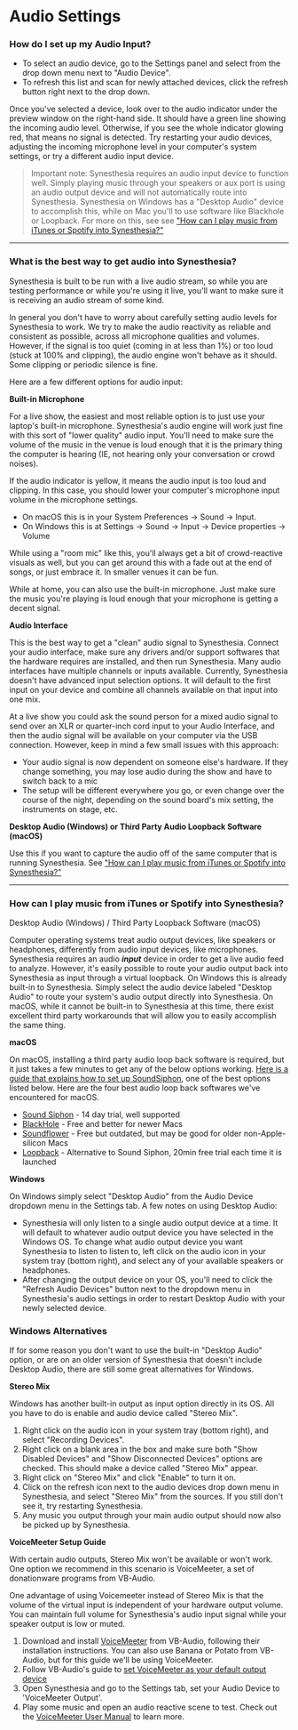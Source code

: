 # Audio Settings

### How do I set up my Audio Input?
- To select an audio device, go to the Settings panel and select from the drop down menu next to "Audio Device".
- To refresh this list and scan for newly attached devices, click the refresh button right next to the drop down.

Once you've selected a device, look over to the audio indicator under the preview window on the right-hand side. It should have a green line showing the incoming audio level. Otherwise, if you see the whole indicator glowing red, that means no signal is detected. Try restarting your audio devices, adjusting the incoming microphone level in your computer's system settings, or try a different audio input device.

> Important note: Synesthesia requires an audio input device to function well. Simply playing music through your speakers or aux port is using an audio output device and will not automatically route into Synesthesia. Synesthesia on Windows has a "Desktop Audio" device to accomplish this, while on Mac you'll to use software like Blackhole or Loopback. For more on this, see see ["How can I play music from iTunes or Spotify into Synesthesia?"](#how-can-i-play-music-from-itunes-or-spotify-into-synesthesia)

---

### What is the best way to get audio into Synesthesia?

Synesthesia is built to be run with a live audio stream, so while you are testing performance or while you're using it live, you'll want to make sure it is receiving an audio stream of some kind.

In general you don't have to worry about carefully setting audio levels for Synesthesia to work. We try to make the audio reactivity as reliable and consistent as possible, across all microphone qualities and volumes. However, if the signal is too quiet (coming in at less than 1%) or too loud (stuck at 100% and clipping), the audio engine won't behave as it should. Some clipping or periodic silence is fine.

Here are a few different options for audio input:

**Built-in Microphone**

For a live show, the easiest and most reliable option is to just use your laptop's built-in microphone. Synesthesia's audio engine will work just fine with this sort of "lower quality" audio input. You'll need to make sure the volume of the music in the venue is loud enough that it is the primary thing the computer is hearing (IE, not hearing only your conversation or crowd noises).

If the audio indicator is yellow, it means the audio input is too loud and clipping. In this case, you should lower your computer's microphone input volume in the microphone settings. 

- On macOS this is in your System Preferences -> Sound -> Input.
- On Windows this is at Settings -> Sound -> Input -> Device properties -> Volume

While using a "room mic" like this, you'll always get a bit of crowd-reactive visuals as well, but you can get around this with a fade out at the end of songs, or just embrace it. In smaller venues it can be fun.

While at home, you can also use the built-in microphone. Just make sure the music you're playing is loud enough that your microphone is getting a decent signal.

**Audio Interface**

This is the best way to get a "clean" audio signal to Synesthesia. Connect your audio interface, make sure any drivers and/or support softwares that the hardware requires are installed, and then run Synesthesia. Many audio interfaces have multiple channels or inputs available. Currently, Synesthesia doesn't have advanced input selection options. It will default to the first input on your device and combine all channels available on that input into one mix.

At a live show you could ask the sound person for a mixed audio signal to send over an XLR or quarter-inch cord input to your Audio Interface, and then the audio signal will be available on your computer via the USB connection. However, keep in mind a few small issues with this approach:

- Your audio signal is now dependent on someone else's hardware. If they change something, you may lose audio during the show and have to switch back to a mic
- The setup will be different everywhere you go, or even change over the course of the night, depending on the sound board's mix setting, the instruments on stage, etc.

**Desktop Audio (Windows) or Third Party Audio Loopback Software (macOS)**

Use this if you want to capture the audio off of the same computer that is running Synesthesia. See ["How can I play music from iTunes or Spotify into Synesthesia?"](#how-can-i-play-music-from-itunes-or-spotify-into-synesthesia)

---

### How can I play music from iTunes or Spotify into Synesthesia?

Desktop Audio (Windows) / Third Party Loopback Software (macOS)

Computer operating systems treat audio output devices, like speakers or headphones, differently from audio input devices, like microphones. Synesthesia requires an audio ***input*** device in order to get a live audio feed to analyze. However, it's easily possible to route your audio output back into Synesthesia as input through a virtual loopback. On Windows this is already built-in to Synesthesia. Simply select the audio device labeled "Desktop Audio" to route your system's audio output directly into Synesthesia. On macOS, while it cannot be built-in to Synesthesia at this time, there exist excellent third party workarounds that will allow you to easily accomplish the same thing.

**macOS**

On macOS, installing a third party audio loop back software is required, but it just takes a few minutes to get any of the below options working. [Here is a guide that explains how to set up SoundSiphon](https://www.synesthesia.live/resources/sound-siphon-help.pdf), one of the best options listed below. Here are the four best audio loop back softwares we've encountered for macOS.

- [Sound Siphon](https://staticz.com/soundsiphon/) - 14 day trial, well supported
- [BlackHole](https://github.com/ExistentialAudio/BlackHole?tab=readme-ov-file#download-installer) - Free and better for newer Macs
- [Soundflower](https://rogueamoeba.com/freebies/soundflower/) - Free but outdated, but may be good for older non-Apple-silicon Macs
- [Loopback](https://rogueamoeba.com/loopback/) - Alternative to Sound Siphon, 20min free trial each time it is launched

**Windows**

On Windows simply select "Desktop Audio" from the Audio Device dropdown menu in the Settings tab. A few notes on using Desktop Audio:

- Synesthesia will only listen to a single audio output device at a time. It will default to whatever audio output device you have selected in the Windows OS. To change what audio output device you want Synesthesia to listen to listen to, left click on the audio icon in your system tray (bottom right), and select any of your available speakers or headphones.
- After changing the output device on your OS, you'll need to click the "Refresh Audio Devices" button next to the dropdown menu in Synesthesia's audio settings in order to restart Desktop Audio with your newly selected device.

### **Windows Alternatives**

If for some reason you don't want to use the built-in "Desktop Audio" option, or are on an older version of Synesthesia that doesn't include Desktop Audio, there are still some great alternatives for Windows.

**Stereo Mix**

Windows has another built-in output as input option directly in its OS. All you have to do is enable and audio device called "Stereo Mix".

1. Right click on the audio icon in your system tray (bottom right), and select "Recording Devices".
2. Right click on a blank area in the box and make sure both "Show Disabled Devices" and "Show Disconnected Devices" options are checked. This should make a device called "Stereo Mix" appear.
3. Right click on "Stereo Mix" and click "Enable" to turn it on.
4. Click on the refresh icon next to the audio devices drop down menu in Synesthesia, and select "Stereo Mix" from the sources. If you still don't see it, try restarting Synesthesia.
5. Any music you output through your main audio output should now also be picked up by Synesthesia.

**VoiceMeeter Setup Guide**

With certain audio outputs, Stereo Mix won't be available or won't work. One option we recommend in this scenario is VoiceMeeter, a set of donationware programs from VB-Audio.

One advantage of using Voicemeeter instead of Stereo Mix is that the volume of the virtual input is independent of your hardware output volume. You can maintain full volume for Synesthesia's audio input signal while your speaker output is low or muted.

1. Download and install [VoiceMeeter](https://vb-audio.com/Voicemeeter/index.htm) from VB-Audio, following their installation instructions. You can also use Banana or Potato from VB-Audio, but for this guide we'll be using VoiceMeeter.
2. Follow VB-Audio's guide to [set VoiceMeeter as your default output device](https://voicemeeter.com/user-guide-startup-the-first-steps-replace-the-windows-mixer-with-voicemeeter/)
3. Open Synesthesia and go to the Settings tab, set your Audio Device to 'VoiceMeeter Output'.
4. Play some music and open an audio reactive scene to test. Check out the [VoiceMeeter User Manual](https://vb-audio.com/Voicemeeter/Voicemeeter_UserManual.pdf) to learn more.
